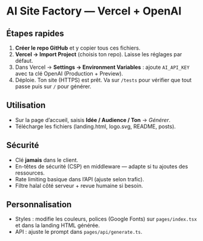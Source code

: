 # AI Site Factory — Vercel + OpenAI

## Étapes rapides
1. **Créer le repo GitHub** et y copier tous ces fichiers.
2. **Vercel → Import Project** (choisis ton repo). Laisse les réglages par défaut.
3. Dans Vercel → **Settings → Environment Variables** : ajoute `AI_API_KEY` avec ta clé OpenAI (Production + Preview).
4. Déploie. Ton site (HTTPS) est prêt. Va sur `/tests` pour vérifier que tout passe puis sur `/` pour générer.

## Utilisation
- Sur la page d’accueil, saisis **Idée / Audience / Ton** → *Générer*. 
- Télécharge les fichiers (landing.html, logo.svg, README, posts).

## Sécurité
- Clé **jamais** dans le client. 
- En-têtes de sécurité (CSP) en middleware — adapte si tu ajoutes des ressources.
- Rate limiting basique dans l’API (ajuste selon trafic).
- Filtre halal côté serveur + revue humaine si besoin.

## Personnalisation
- Styles : modifie les couleurs, polices (Google Fonts) sur `pages/index.tsx` et dans la landing HTML générée.
- API : ajuste le prompt dans `pages/api/generate.ts`.
